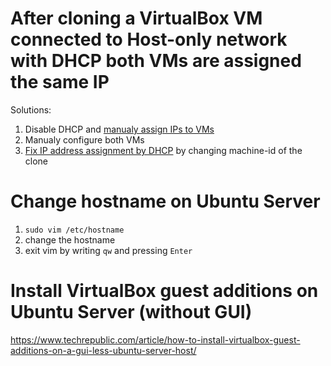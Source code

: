 # After cloning a VirtualBox VM connected to Host-only network with DHCP both VMs are assigned the same IP

Solutions:
1. Disable DHCP and [manualy assign IPs to VMs](https://marcus.4christies.com/2019/01/how-to-create-a-virtualbox-vm-with-a-static-ip-and-internet-access/)
2. Manualy configure both VMs
3. [Fix IP address assignment by DHCP](https://superuser.com/a/1582525) by changing machine-id of the clone

# Change hostname on Ubuntu Server

1. `sudo vim /etc/hostname`
2. change the hostname
3. exit vim by writing `qw` and pressing `Enter`

# Install VirtualBox guest additions on Ubuntu Server (without GUI)

https://www.techrepublic.com/article/how-to-install-virtualbox-guest-additions-on-a-gui-less-ubuntu-server-host/
